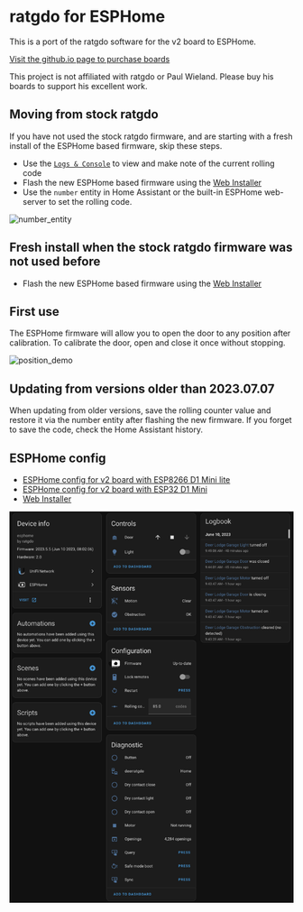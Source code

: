 
# ratgdo for ESPHome

This is a port of the ratgdo software for the v2 board to ESPHome.

[Visit the github.io page to purchase boards](https://paulwieland.github.io/ratgdo/#order)

This project is not affiliated with ratgdo or Paul Wieland. Please buy his boards to support his excellent work.

## Moving from stock ratgdo

If you have not used the stock ratgdo firmware, and are starting with a fresh install of the ESPHome based firmware, skip these steps.

- Use the [`Logs & Console`](https://paulwieland.github.io/ratgdo/flash.html) to view and make note of the current rolling code
- Flash the new ESPHome based firmware using the [Web Installer](https://esphome-ratgdo.github.io/esphome-ratgdo/)
- Use the `number` entity in Home Assistant or the built-in ESPHome web-server to set the rolling code.

<img width="560" alt="number_entity" src="https://github.com/ESPHome-RATGDO/esphome-ratgdo/assets/663432/e177029e-f42f-46a8-a87a-81fa04caaa57">

## Fresh install when the stock ratgdo firmware was not used before

- Flash the new ESPHome based firmware using the [Web Installer](https://esphome-ratgdo.github.io/esphome-ratgdo/)

## First use

The ESPHome firmware will allow you to open the door to any position after calibration. To calibrate the door, open and close it once without stopping.

<img width="560" alt="position_demo" src="https://github.com/ESPHome-RATGDO/esphome-ratgdo/assets/663432/22a9873e-67bb-4b2f-bb32-70047cfe666d">

## Updating from versions older than 2023.07.07

When updating from older versions, save the rolling counter value and restore it via the number entity after flashing the new firmware. If you forget to save the code, check the Home Assistant history.

## ESPHome config

- [ESPHome config for v2 board with ESP8266 D1 Mini lite](https://github.com/ESPHome-RATGDO/esphome-ratgdo/blob/main/static/v2board_esp8266_d1_mini_lite.yaml)
- [ESPHome config for v2 board with ESP32 D1 Mini](https://github.com/ESPHome-RATGDO/esphome-ratgdo/blob/main/static/v2board_esp32_d1_mini.yaml)
- [Web Installer](https://esphome-ratgdo.github.io/esphome-ratgdo/)

![Home Assistant Screen Shot](static/hass.png)
